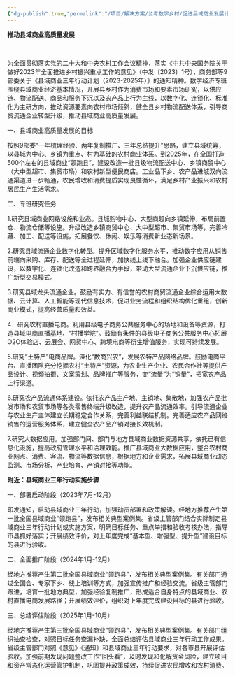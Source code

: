 ```yaml
---
{"dg-publish":true,"permalink":"/项目/解决方案/兰考数字乡村/促进县域商业发展计划2023.8.docx/"}
---
```


**推动县域商业高质量发展**

 

为全面贯彻落实党的二十大和中央农村工作会议精神，落实《中共中央国务院关于做好2023年全面推进乡村振兴重点工作的意见》（中发〔2023〕1号），商务部等9部委关于《县域商业三年行动计划（2023-2025年）》的通知精神。数字经济专班围绕县域商业经济基本情况，开展县乡村作为消费市场和要素市场研究，以供应链、物流配送、商品和服务下沉以及农产品上行为主线，以数字化、连锁化、标准化为主研方向，推动资源要素向农村市场倾斜，健全县乡村物流配送体系，引导商贸流通企业转型升级，推动县域商业高质量发展。

一、县域商业高质量发展的目标

按照9部委“一年梳理经验、两年复制推广、三年总结提升”思路，建立县域统筹，以县城为中心、乡镇为重点、村为基础的农村商业体系。到2025年，在全国打造500个左右的县域商业“领跑县”，建设改造一批县级物流配送中心、乡镇商贸中心（大中型超市、集贸市场）和农村新型便民商店。工业品下乡、农产品进城双向流通渠道进一步畅通，农民增收和消费提质实现良性循环，满足乡村产业振兴和农村居民生产生活需求。

二、专班研究任务

1.研究县域商业网络设施和业态。县城购物中心、大型商超向乡镇延伸，布局前置仓、物流仓储等设施。升级改造乡镇商贸中心、大中型超市、集贸市场等，完善冷藏、加工、配送等设施，拓展餐饮、休闲、娱乐等消费新业态新场景。

2.研究县域流通企业数字化转型。提升区域数字化服务水平，推动数字应用从销售前端向采购、库存、配送等全过程延伸，加快线上线下融合。加强企业供应链建设，以数字化、连锁化改造和跨界融合为手段，带动大型流通企业下沉供应链，推广新型交易模式。

3.研究县域龙头流通企业。鼓励有实力、有信誉的农村商贸流通企业综合运用大数据、云计算、人工智能等现代信息技术，促进业务流程和组织结构优化重组，创新商业模式，提高经营质量和效益。

4．研究农村直播电商。利用县级电子商务公共服务中心的场地和设备等资源，打造县域电商直播基地、“村播学院”。鼓励有条件的县级电子商务公共服务中心拓展O2O体验店、云展会、网货中心、跨境电商等衍生增值服务，实现可持续发展。

5.研究“土特产”电商品牌。深化“数商兴农”，发展农特产品网络品牌。鼓励电商平台、直播团队充分挖掘农村“土特产”资源，为农业生产企业、农民合作社等提供产品设计、视频拍摄、文案策划、品牌推广等服务，变“流量”为“销量”，拓宽农产品上行渠道。

6.研究农产品流通体系建设。依托农产品主产地、主销地、集散地，加强农产品批发市场和农贸市场等各类零售终端升级改造，提升农产品流通效率。引导流通企业与农业生产主体建立长期稳定合作关系，完善利益联结机制。完善适应农产品网络销售的运营服务体系，建立健全农产品产销对接长效机制。

7.研究大数据应用。加强部门间、部门与地方县域商业数据资源共享，依托已有信息化设施，提高政府管理水平和治理效能。推广县域商业大数据应用，整合农村商业网点、消费、客流、物流等数据信息，根据地方和企业需求，拓展县域商业动态监测、市场分析、产业培育、产销对接等功能。

**附近：县域商业三年行动实施步骤**

一、部署启动阶段（2023年7月-12月）

印发通知，启动县域商业三年行动，加强动员部署和政策解读。经地方推荐产生第一批全国县域商业“领跑县”，发布相关典型案例集。省级主管部门结合实际制定县域商业三年行动计划或实施方案，明确目标任务、重点举措和验收考核办法，指导市县抓好落实；开展绩效评价，对上年度完成“基本型、增强型、提升型”建设目标的县进行验收。

二、全面推广阶段（2024年1月-12月）

经地方推荐产生第二批全国县域商业“领跑县”，发布相关典型案例集。有关部门通过全国会、专家下乡、线上培训等方式，加强宣传推广和经验交流。省级主管部门跟进，培育一批地方典型，加强经验复制推广，形成适合自身特点的县域商业、农村直播电商发展路径；开展绩效评价，组织对上年度完成建设目标的县进行验收。

三、总结评估阶段（2025年1月-10月）

经地方推荐产生第三批全国县域商业“领跑县”，发布相关典型案例集。有关部门组织抽查检查，对照目标任务查漏补缺，全面总结评估县域商业三年行动工作成果。省级主管部门对照《意见》《通知》和县域商业三年行动要求，对各市县开展评估验收。加强前期发现问题整改工作“回头看”，及时发现和化解资金风险，建立项目和资产常态化运营管护机制，巩固提升政策成效，持续促进农民增收和农村消费。